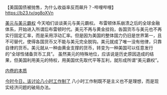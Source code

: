 【美国国债被抛售，为什么收益率反而飙升？-哔哩哔哩】 https://b23.tv/qg8oXVn


[美元与美元霸权](https://v.douyin.com/5LQYYhmqRyw/)
今天咱们谈谈美元与美元霸权。 布雷顿体系崩溃之后的全球金融体系，开始进入所谓后布雷顿时代。美元不再与黄金挂钩，各国货币与美元也不再实行固定汇率，而是采用浮动汇率。但是因为美国的整体国力仍旧是世界第一，且不可替代，使得各国货币又不能与美元完全脱钩。美元就成了唯一没有他律，只靠自律的货币。美元就从一种由黄金支撑的货币，转变为一种美国可以任意发行的“全球性储备货币工具”。 虽然美元的特殊地位，应该说是历史原因造成的结果，但美国利用美元的特权，用美国优先取代平等互利，就形成所谓“美元霸权”。 

[内卷的本质](https://b23.tv/JJlKZV7)

[今时今日，该讨论八小时工作制了](https://v.douyin.com/rSX5FNzyerM/)
八小时工作制既不是主义也不是理想，而是现实经济问题的破局办法。


